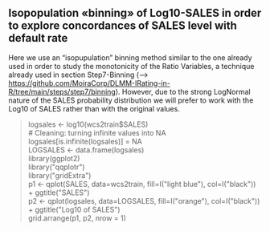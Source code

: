 ## Isopopulation «binning» of Log10-SALES in order to explore concordances of SALES level with default rate

Here we use an “isopupulation” binning method similar to the one already used in order to study the monotonicity of the Ratio Variables,
a technique already used in section Step7-Binning (--> https://github.com/MoiraCorp/DLMM-IRating-in-R/tree/main/steps/step7/binning). However, due to the strong LogNormal nature of the SALES probability distribution we will prefer to work with the Log10 of SALES rather than with the original values.

> logsales <- log10(wcs2train$SALES)<br>
> \# Cleaning: turning infinite values into NA<br>
> logsales[is.infinite(logsales)] = NA<br>
> LOGSALES <- data.frame(logsales)<br>
> library(ggplot2)<br>
> library("qqplotr")<br>
> library("gridExtra")<br>
> p1 <- qplot(SALES, data=wcs2train, fill=I("light blue"), col=I("black")) + ggtitle("SALES")<br>
> p2 <- qplot(logsales, data=LOGSALES, fill=I("orange"), col=I("black")) + ggtitle("Log10 of SALES")<br>
> grid.arrange(p1, p2, nrow = 1)<br>
